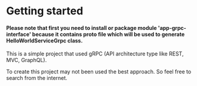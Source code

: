 # Getting started

#### Please note that first you need to install or package module 'app-grpc-interface' because it contains proto file which will be used to generate HelloWorldServiceGrpc class.

This is a simple project that used gRPC (API architecture type like REST, MVC, GraphQL).

To create this project may not been used the best approach. So feel free to search from the internet.